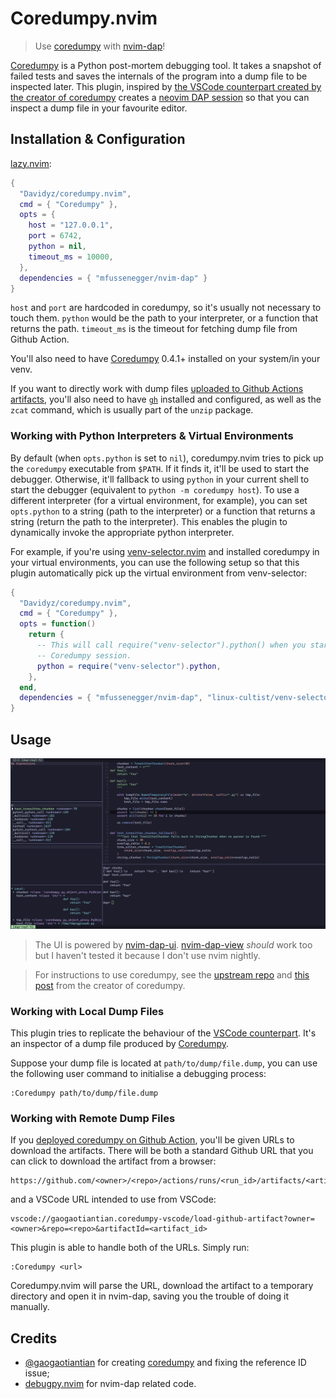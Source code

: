 # Coredumpy.nvim
> Use [coredumpy](https://github.com/gaogaotiantian/coredumpy) with [nvim-dap](https://github.com/mfussenegger/nvim-dap)!

[Coredumpy](https://github.com/gaogaotiantian/coredumpy) is a Python post-mortem
debugging tool. It takes a snapshot of failed tests and saves the internals of
the program into a dump file to be inspected later. This plugin, inspired by
[the VSCode counterpart created by the creator of coredumpy](https://marketplace.visualstudio.com/items?itemName=gaogaotiantian.coredumpy-vscode)
creates a [neovim DAP session](https://github.com/mfussenegger/nvim-dap) so that 
you can inspect a dump file in your favourite editor.

## Installation & Configuration

[lazy.nvim](https://github.com/folke/lazy.nvim):
```lua
{
  "Davidyz/coredumpy.nvim",
  cmd = { "Coredumpy" },
  opts = {
    host = "127.0.0.1",
    port = 6742,
    python = nil,
    timeout_ms = 10000,
  },
  dependencies = { "mfussenegger/nvim-dap" }
}
```

`host` and `port` are hardcoded in coredumpy, so it's usually not necessary to
touch them. `python` would be the path to your interpreter, or a function that
returns the path. `timeout_ms` is the timeout for fetching dump file from Github
Action.

You'll also need to have [Coredumpy](https://github.com/gaogaotiantian/coredumpy) 0.4.1+
installed on your system/in your venv.

If you want to directly work with dump files [uploaded to Github Actions
artifacts](https://github.com/gaogaotiantian/upload-coredumpy), you'll also need
to have [`gh`](https://cli.github.com/) installed and configured, as well as the
`zcat` command, which is usually part of the `unzip` package.

### Working with Python Interpreters & Virtual Environments

By default (when `opts.python` is set to `nil`), coredumpy.nvim tries to pick 
up the `coredumpy` executable from `$PATH`. If it finds it, it'll be used to
start the debugger. Otherwise, it'll fallback to using `python` in your current
shell to start the debugger (equivalent to `python -m coredumpy host`). To
use a different interpreter (for a virtual environment, for example), you can
set `opts.python` to a string (path to the interpreter) or a function that
returns a string (return the path to the interpreter). This enables the plugin
to dynamically invoke the appropriate python interpreter.

For example, if you're using 
[venv-selector.nvim](https://github.com/linux-cultist/venv-selector.nvim) and
installed coredumpy in your virtual environments, you can use the following 
setup so that this plugin automatically pick up the virtual environment from 
venv-selector:
```lua
{
  "Davidyz/coredumpy.nvim",
  cmd = { "Coredumpy" },
  opts = function()
    return {
      -- This will call require("venv-selector").python() when you start a
      -- Coredumpy session.
      python = require("venv-selector").python,
    },
  end,
  dependencies = { "mfussenegger/nvim-dap", "linux-cultist/venv-selector.nvim" }
}
```


## Usage

![](./images/nvim-dap-ui.png)
> The UI is powered by [nvim-dap-ui](https://github.com/rcarriga/nvim-dap-ui).
> [nvim-dap-view](https://github.com/igorlfs/nvim-dap-view) _should_ work too
> but I haven't tested it because I don't use nvim nightly.

> For instructions to use coredumpy, see the 
> [upstream repo](https://github.com/gaogaotiantian/coredumpy) and 
> [this post](https://gaogaotiantian.medium.com/post-mortem-debugging-with-coredumpy-3b312f46354d)
> from the creator of coredumpy.

### Working with Local Dump Files
This plugin tries to replicate the behaviour of the 
[VSCode counterpart](https://marketplace.visualstudio.com/items?itemName=gaogaotiantian.coredumpy-vscode). 
It's an inspector of a dump file produced by [Coredumpy](https://github.com/gaogaotiantian/coredumpy).

Suppose your dump file is located at `path/to/dump/file.dump`, you can use the
following user command to initialise a debugging process: 
```
:Coredumpy path/to/dump/file.dump
```

### Working with Remote Dump Files

If you [deployed coredumpy on Github Action](https://github.com/gaogaotiantian/upload-coredumpy), 
you'll be given URLs to download the artifacts. There will be both a standard
Github URL that you can click to download the artifact from a browser:
```
https://github.com/<owner>/<repo>/actions/runs/<run_id>/artifacts/<artifact_id>
```
and a VSCode URL intended to use from VSCode:
```
vscode://gaogaotiantian.coredumpy-vscode/load-github-artifact?owner=<owner>&repo=<repo>&artifactId=<artifact_id>
```
This plugin is able to handle both of the URLs.
Simply run:
```
:Coredumpy <url>
```
Coredumpy.nvim will parse the URL, download the artifact to a temporary
directory and open it in nvim-dap, saving you the trouble of doing it manually.

## Credits
- [@gaogaotiantian](https://github.com/gaogaotiantian) for creating
  [coredumpy](https://github.com/gaogaotiantian/coredumpy) and fixing the reference ID issue;
- [debugpy.nvim](https://github.com/HiPhish/debugpy.nvim) for nvim-dap related
  code.
